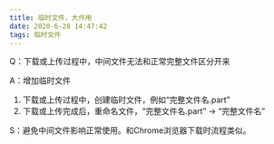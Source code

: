 ```yaml
---
title: 临时文件，大作用
date: 2020-6-28 14:47:42
tags: 临时文件
---
```


Q：下载或上传过程中，中间文件无法和正常完整文件区分开来

A：增加临时文件

1. 下载或上传过程中，创建临时文件，例如“完整文件名.part”
2. 下载或上传完成后，重命名文件，“完整文件名.part” -> “完整文件名”

S：避免中间文件影响正常使用。和Chrome浏览器下载时流程类似。
